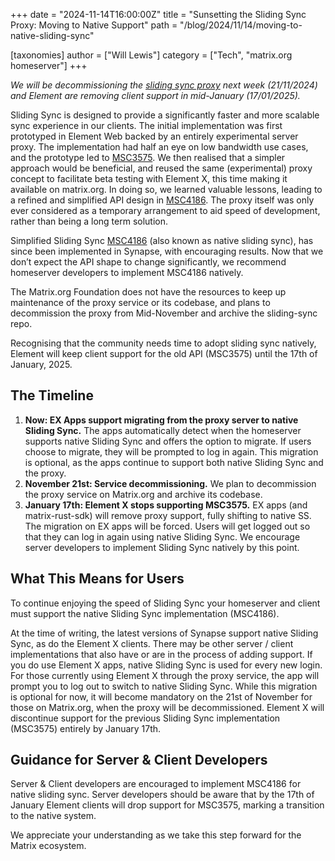 +++
date = "2024-11-14T16:00:00Z"
title = "Sunsetting the Sliding Sync Proxy: Moving to Native Support"
path = "/blog/2024/11/14/moving-to-native-sliding-sync"

[taxonomies]
author = ["Will Lewis"]
category = ["Tech", "matrix.org homeserver"]
+++

_We will be decommissioning the [sliding sync proxy](https://github.com/matrix-org/matrix-spec-proposals/pull/3575) next week (21/11/2024) and Element are removing client support in mid-January (17/01/2025)._

Sliding Sync is designed to provide a significantly faster and more scalable sync experience in our clients. The initial implementation was first prototyped in Element Web backed by an entirely experimental server proxy. The implementation had half an eye on low bandwidth use cases, and the prototype led to [MSC3575](https://github.com/matrix-org/matrix-spec-proposals/pull/3575). We then realised that a simpler approach would be beneficial, and reused the same (experimental) proxy concept to facilitate beta testing with Element X, this time making it available on matrix.org. In doing so, we learned valuable lessons, leading to a refined and simplified API design in [MSC4186](https://github.com/matrix-org/matrix-spec-proposals/pull/4186). The proxy itself was only ever considered as a temporary arrangement to aid speed of development, rather than being a long term solution.

Simplified Sliding Sync [MSC4186](https://github.com/matrix-org/matrix-spec-proposals/blob/erikj/sss/proposals/4186-simplified-sliding-sync.md) (also known as native sliding sync), has since been implemented in Synapse, with encouraging results. Now that we don’t expect the API shape to change significantly, we recommend homeserver developers to implement MSC4186 natively.

The Matrix.org Foundation does not have the resources to keep up maintenance of the proxy service or its codebase, and plans to decommission the proxy from Mid-November and archive the sliding-sync repo.

Recognising that the community needs time to adopt sliding sync natively, Element will keep client support for the old API (MSC3575) until the 17th of January, 2025. 

<!-- more -->

## The Timeline

1. **Now: EX Apps support migrating from the proxy server to native Sliding Sync.** The apps automatically detect when the homeserver supports native Sliding Sync and offers the option to migrate. If users choose to migrate, they will be prompted to log in again. This migration is optional, as the apps continue to support both native Sliding Sync and the proxy.
2. **November 21st: Service decommissioning.** We plan to decommission the proxy service on Matrix.org and archive its codebase.
3. **January 17th: Element X stops supporting MSC3575.** EX apps (and matrix-rust-sdk) will remove proxy support, fully shifting to native SS. The migration on EX apps will be forced. Users will get logged out so that they can log in again using native Sliding Sync. We encourage server developers to implement Sliding Sync natively by this point.

## What This Means for Users

To continue enjoying the speed of Sliding Sync your homeserver and client must support the native Sliding Sync implementation (MSC4186). 

At the time of writing, the latest versions of Synapse support native Sliding Sync, as do the Element X clients. There may be other server / client implementations that also have or are in the process of adding support.
If you do use Element X apps, native Sliding Sync is used for every new login. For those currently using Element X through the proxy service, the app will prompt you to log out to switch to native Sliding Sync. While this migration is optional for now, it will become mandatory on the 21st of November for those on Matrix.org, when the proxy will be decommissioned. 
Element X will discontinue support for the previous Sliding Sync implementation (MSC3575) entirely by January 17th.

## Guidance for Server & Client Developers

Server & Client developers are encouraged to implement MSC4186 for native sliding sync. Server developers should be aware that by the 17th of January Element clients will drop support for MSC3575, marking a transition to the native system.

We appreciate your understanding as we take this step forward for the Matrix ecosystem.
